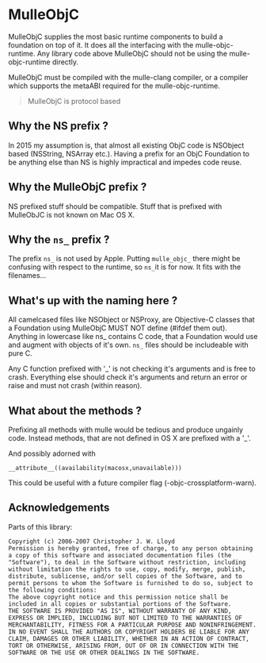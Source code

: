# MulleObjC

MulleObjC supplies the most basic runtime components to build a foundation
on top of it. It does all the interfacing with the mulle-objc-runtime. Any
library code above MulleObjC should not be using the mulle-objc-runtime
directly.

MulleObjC must be compiled with the mulle-clang compiler, or a compiler which
supports the metaABI required for the mulle-objc-runtime.

> MulleObjC is protocol based


## Why the NS prefix ?

In 2015 my assumption is, that almost all existing ObjC code is NSObject based
(NSString, NSArray etc.). Having a prefix for an ObjC Foundation to be anything
else than NS is highly impractical and impedes code reuse.


## Why the MulleObjC prefix ?

NS prefixed stuff should be compatible. Stuff that is prefixed with MulleObJC
is not known on Mac OS X.


## Why the `ns_` prefix ?

The prefix `ns_` is not used by Apple. Putting `mulle_objc_` there might be
confusing with respect to the runtime, so `ns_`it is for now. It fits with
the filenames...


## What's up with the naming here ?

All camelcased files like NSObject or NSProxy, are Objective-C classes that a
Foundation using MulleObjC MUST NOT define (#ifdef them out). Anything in
lowercase like ns_ contains C code, that a Foundation would use and augment
with objects of it's own. `ns_` files should be includeable with pure C.

Any C function prefixed with '_' is not checking it's arguments and is free to 
crash. Everything else should check it's arguments and return an error or raise 
and must not crash (within reason).


## What about the methods ?

Prefixing all methods with mulle would be tedious and produce ungainly code.
Instead methods, that are not defined in OS X are prefixed with a '_'.

And possibly adorned with 

`__attribute__((availability(macosx,unavailable)))`

This could be useful with a future compiler flag (-objc-crossplatform-warn).


## Acknowledgements

Parts of this library:

```
Copyright (c) 2006-2007 Christopher J. W. Lloyd
Permission is hereby granted, free of charge, to any person obtaining a copy of this software and associated documentation files (the "Software"), to deal in the Software without restriction, including without limitation the rights to use, copy, modify, merge, publish, distribute, sublicense, and/or sell copies of the Software, and to permit persons to whom the Software is furnished to do so, subject to the following conditions:
The above copyright notice and this permission notice shall be included in all copies or substantial portions of the Software.
THE SOFTWARE IS PROVIDED "AS IS", WITHOUT WARRANTY OF ANY KIND, EXPRESS OR IMPLIED, INCLUDING BUT NOT LIMITED TO THE WARRANTIES OF MERCHANTABILITY, FITNESS FOR A PARTICULAR PURPOSE AND NONINFRINGEMENT. IN NO EVENT SHALL THE AUTHORS OR COPYRIGHT HOLDERS BE LIABLE FOR ANY CLAIM, DAMAGES OR OTHER LIABILITY, WHETHER IN AN ACTION OF CONTRACT, TORT OR OTHERWISE, ARISING FROM, OUT OF OR IN CONNECTION WITH THE SOFTWARE OR THE USE OR OTHER DEALINGS IN THE SOFTWARE. 
```
